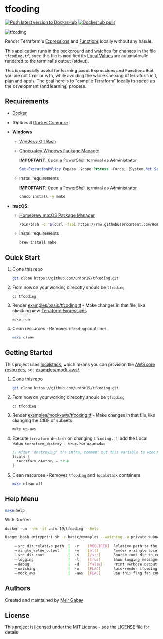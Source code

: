 # tfcoding

[![Push latest version to DockerHub](https://github.com/unfor19/tfcoding/actions/workflows/docker-latest.yml/badge.svg)](https://github.com/unfor19/tfcoding/actions/workflows/docker-latest.yml) [![Dockerhub pulls](https://img.shields.io/docker/pulls/unfor19/tfcoding)](https://hub.docker.com/r/unfor19/tfcoding)

![tfcoding](https://d33vo9sj4p3nyc.cloudfront.net/tfcoding/tfcoding-localstack-aws.gif)

Render Terraform's [Expressions](https://www.terraform.io/docs/language/expressions/index.html) and [Functions](https://www.terraform.io/docs/language/functions/index.html) locally without any hassle.

This application runs in the background and watches for changes in the file `tfcoding.tf`, once this file is modified its [Local Values](https://www.terraform.io/docs/language/values/locals.html) are automatically rendered to the terminal's output (stdout).

This is especially useful for learning about Expressions and Functions that you are not familiar with, while avoiding the whole shebang of terraform init, plan and apply. The goal here is to "compile Terraform" locally to speed up the development (and learning) process.

## Requirements

- [Docker](https://docs.docker.com/get-docker/)
- (Optional) [Docker Compose](https://docs.docker.com/compose/install/)
- **Windows**

  - [Windows Git Bash](https://gitforwindows.org/)
  - [Chocolatey Windows Package Manager](https://chocolatey.org/install)

    **IMPORTANT**: Open a PowerShell terminal as Administrator

    ```powershell
    Set-ExecutionPolicy Bypass -Scope Process -Force; [System.Net.ServicePointManager]::SecurityProtocol = [System.Net.ServicePointManager]::SecurityProtocol -bor 3072; iex ((New-Object System.Net.WebClient).DownloadString('https://community.chocolatey.org/install.ps1'))
    ```

  - Install requirements

    **IMPORTANT**: Open a PowerShell terminal as Administrator

    ```bash
    choco install -y make
    ```

- **macOS**:
  - [Homebrew macOS Package Manager](https://brew.sh/)
    ```bash
    /bin/bash -c "$(curl -fsSL https://raw.githubusercontent.com/Homebrew/install/HEAD/install.sh)"
    ```
  - Install requirements
    ```bash
    brew install make
    ```

## Quick Start

1. Clone this repo
   ```bash
   git clone https://github.com/unfor19/tfcoding.git
   ```
1. From now on your working direcotry should be `tfcoding`
   ```
   cd tfcoding
   ```
1. Render [examples/basic/tfcoding.tf](./examples/basic/tfcoding.tf) - Make changes in that file, like checking new [Terraform Expressions](https://developer.hashicorp.com/terraform/language/expressions)
   ```
   make run
   ```
1. Clean resources - Removes `tfcoding` container
   ```bash
   make clean
   ```

## Getting Started

This project uses [localstack](https://github.com/localstack/localstack), which means you can provision the [AWS core resources](https://github.com/localstack/localstack#overview), see [examples/mock-aws/](./examples/mock-aws/).

1. Clone this repo
   ```bash
   git clone https://github.com/unfor19/tfcoding.git
   ```
1. From now on your working direcotry should be `tfcoding`
   ```
   cd tfcoding
   ```
1. Render [examples/mock-aws/tfcoding.tf](./examples/mock-aws/tfcoding.tf) - Make changes in that file, like changing the CIDR of subnets
   ```
   make up-aws
   ```
1. Execute `terraform destroy` on changing `tfcoding.tf`, add the Local Value `terraform_destroy = true`. For example:

   ```go
   // After "destroying" the infra, comment out this variable to execute `terraform apply`
   locals {
     terraform_destroy = true
   }
   ```

1. Clean resources - Removes `tfcoding` and `localstack` containers
   ```bash
   make clean-all
   ```

## Help Menu

```bash
make help
```

With Docker:

```bash
docker run --rm -it unfor19/tfcoding --help
```

<!-- replacer_start_helpmenu -->

```bash
Usage: bash entrypoint.sh -r basic/exmaples --watching -o private_subnets

	--src_dir_relative_path  |  -r    [REQUIRED]  Relative path to the dir that contains tfcoding.tf
	--single_value_output    |  -o    [all]       Render a single local variable
	--src_dir_root           |  -s    [/src]      Source root dir in container
	--logging                |  -l    [true]      Show logging messages
	--debug                  |  -d    [false]     Print verbose output
	--watching               |  -w    [FLAG]      Auto-render tfcoding.tf on change
	--mock_aws               |  -aws  [FLAG]      Use this flag for communicating with Localstack
```

<!-- replacer_end_helpmenu -->

## Authors

Created and maintained by [Meir Gabay](https://github.com/unfor19)

## License

This project is licensed under the MIT License - see the [LICENSE](https://github.com/unfor19/tfcoding/blob/master/LICENSE) file for details
